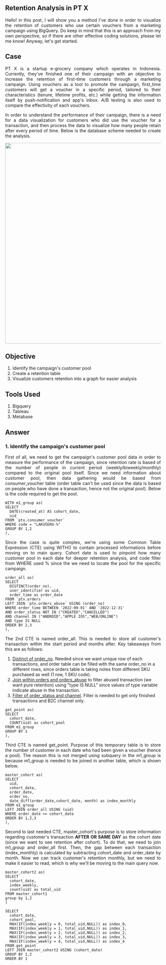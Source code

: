 ## Retention Analysis in PT X

<p align="justify">
Hello! in this post, I will show you a method I've done in order to visualize the retention of customers who use certain vouchers from a marketing campaign using BigQuery. Do keep in mind that this is an approach from my own perspective, so if there are other effective coding solutions, please let me know! Anyway, let's get started. </p>

<h2>Case</h2>
<p align="justify">
PT X is a startup e-grocery company which operates in Indonesia. Currently, they've finished one of their campaign with an objective to increase the retention of first-time customers through a marketing campaign. Using vouchers as a tool to promote the campaign, first_time customers will get a voucher in a specific period, tailored to their characteristics (tenure, lifetime profits, etc.) while getting the information itself by push-notification and app's inbox. A/B testing is also used to compare the effectivity of each vouchers. </p>

<p align="justify">
In order to understand the performance of their campaign, there is a need for a data visualization for customers who did use the voucher for a transaction, and then process the data to visualize how many people retain after every period of time. Below is the database scheme needed to create the analysis.</p>

<p align="center">
   <img src="https://user-images.githubusercontent.com/49559301/205889111-4ed4e082-7f3d-4237-97aa-ff57e8769bad.png" width="700" height="650" />
</p>

 <h2>Objective</h2>
 <ol type= 1>
  <li> Identify the campaign's customer pool </li>
  <li> Create a retention table </li>
  <li> Visualize customers retention into a graph for easier analysis </li>
 </ol>
 
 <h2>Tools Used</h2>
  <ol type= 1>
   <li> Bigquery </li>
   <li> Tableau </li>
   <li> Metabase </li>
  </ol>

<h2>Answer</h2>
<h3>1. Identify the campaign's customer pool </h3>
<p align="justify">
First of all, we need to get the campaign's customer pool data in order to measure the performance of the campaign, since retention rate is based of the number of people in current period (weekly/biweekly/monthly) compared to the original pool itself. Since we need information about customer pool, then data gathering would be based from consumer_voucher table (order table can't be used since the data is based on people who have done a transaction, hence not the original pool). Below is the code required to get the pool. </p>
 
 ```tsql
WITH m1_group as(
SELECT 
   DATE(created_at) AS cohort_date, 
   uid
FROM `ptx.consumer_voucher`
WHERE code = "LAKUSERU-%"
GROUP BY 1,2
),
```

<p align="justify">
Since the case is quite complex, we're using some Common Table Expression (CTE) using WITH() to contain processed informations before moving on to main query. Cohort date is used to pinpoint how many customer pool in each date for deeper retention analysis, and code filter from WHERE used % since the we need to locate the pool for the specific campaign. </p>

```tsql
order_all as(
SELECT
  DISTINCT(order_no),
  user_identifier as uid,
  order_time as order_date
FROM `ptx.orders`
LEFT JOIN `ptx.orders_abuse` USING (order_no)
WHERE order_time BETWEEN '2022-09-01' AND '2022-12-31'
AND order_status NOT IN ("CREATED","CANCELLED")
AND channel IN ("ANDROID","APPLE IOS","WEB/ONLINE")
AND type IS NULL
ORDER BY 2,3
),
```
 
 <p align="justify">
 The 2nd CTE is named order_all. This is needed to store all customer's transaction within the start period and months after. Key takeaways from this are as follows:
   <ol type=1>
      <li> <ins>Distinct of order_no</ins>. Needed since we want unique row of each transactions, and order table can be filled with the same order_no in a different rows, since orders table is taking notes from different SKU purchased as well (1 row, 1 SKU code).</li>
      <li> <ins>Join within orders and orders_abuse</ins> to filter abused transaction (we want pure retention) using "type IS NULL" since values of type variable indicate abuse in the transaction.</li>
      <li> <ins>Filter of order_status and channel</ins>. Filter is needed to get only finished transactions and B2C channel only. </li>
   </ol></p>

```tsql
get_point as(
SELECT
  cohort_date,
  COUNT(uid) as cohort_pool
FROM m1_group
GROUP BY 1
),
```

<p align="justify">
Third CTE is named get_point. Purpose of this temporary table is to store the number of customer in each date who had been given a voucher (hence a pool). The reason this is not merged using subquery in the m1_group is because m1_group is needed to be joined in another table, which is shown below.</p>

```tsql
master_cohort as(
SELECT 
  uid,
  cohort_date,
  order_date,
  order_no,
  date_diff(order_date,cohort_date, month) as index_monthly
FROM m1_group
LEFT JOIN order_all USING (uid)
WHERE order_date >= cohort_date
ORDER BY 1,2,3
),
```

<p align="justify">
Second to last needed CTE, master_cohort's purpose is to store information regarding customer's transaction <b>AFTER OR SAME DAY</b> as the cohort date (since we want to see retention after cohort). To do that, we need to join m1_group and order_all first. Then, the gap between each transaction (index_monthly) is calculated by subtracting cohort_date and order_date by month. Now we can track customer's retention monthly, but we need to make it easier to read, which is why we'll be moving to the main query now.</p>

```tsql   
master_cohort2 as(
SELECT  
  cohort_date,
  index_weekly,
  count(uid) as total_uid
FROM master_cohort1
group by 1,2
)

SELECT
  cohort_date,
  cohort_pool,
  MAX(IF(index_weekly = 0, total_uid,NULL)) as index_0,
  MAX(IF(index_weekly = 1, total_uid,NULL)) as index_1,
  MAX(IF(index_weekly = 2, total_uid,NULL)) as index_2,
  MAX(IF(index_weekly = 3, total_uid,NULL)) as index_3,
  MAX(IF(index_weekly = 4, total_uid,NULL)) as index_4
FROM get_point
LEFT JOIN master_cohort2 USING (cohort_date)
GROUP BY 1,2
ORDER BY 1
```

